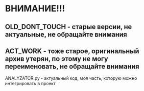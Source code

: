 # ВНИМАНИЕ!!!

OLD_DONT_TOUCH - старые версии, не актуальные, не обращайте внимания
---
ACT_WORK - тоже старое, оригинальный архив утерян, по этому не могу переименовать, не обращайте внимания
---
ANALYZATOR.py - актуальный код, моя часть, которую можно интегрировать в проект

